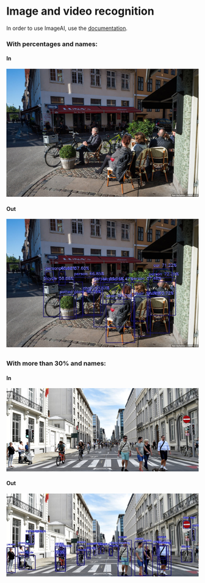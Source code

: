 # Image and video recognition
In order to use ImageAI, use the [documentation](https://imageai.readthedocs.io/en/latest/index.html).

### With percentages and names:
#### In
![alt text](https://github.com/ksenia57/ImageAI/blob/master/jpg/1_in.jpg)
#### Out
![alt text](https://github.com/ksenia57/ImageAI/blob/master/jpg/1_out.jpg)
##
### With more than 30% and names:
#### In
![alt text](https://github.com/ksenia57/ImageAI/blob/master/jpg/2_in.jpg)
#### Out
![alt text](https://github.com/ksenia57/ImageAI/blob/master/jpg/2_out.jpg)